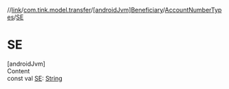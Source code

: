 //[link](../../../index.md)/[com.tink.model.transfer](../../index.md)/[[androidJvm]Beneficiary](../index.md)/[AccountNumberTypes](index.md)/[SE](-s-e.md)



# SE  
[androidJvm]  
Content  
const val [SE](-s-e.md): [String](https://kotlinlang.org/api/latest/jvm/stdlib/kotlin/-string/index.html)  



